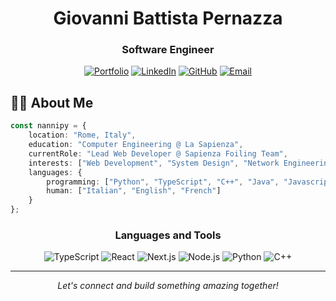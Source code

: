 
<div align="center">
  

  # Giovanni Battista Pernazza
  ### Software Engineer 

  [![Portfolio](https://img.shields.io/badge/Portfolio-000000?style=for-the-badge&logo=About.me&logoColor=white)](https://nannipy.vercel.app/)
  [![LinkedIn](https://img.shields.io/badge/LinkedIn-0077B5?style=for-the-badge&logo=linkedin&logoColor=white)](https://www.linkedin.com/in/giovannibpernazza)
  [![GitHub](https://img.shields.io/badge/GitHub-100000?style=for-the-badge&logo=github&logoColor=white)](https://github.com/nannipy)
  [![Email](https://img.shields.io/badge/Email-D14836?style=for-the-badge&logo=gmail&logoColor=white)](mailto:gb.pernazza@gmail.com)
</div>

## 👨‍💻 About Me

```typescript
const nannipy = {
    location: "Rome, Italy",
    education: "Computer Engineering @ La Sapienza",
    currentRole: "Lead Web Developer @ Sapienza Foiling Team",
    interests: ["Web Development", "System Design", "Network Engineering"],
    languages: {
        programming: ["Python", "TypeScript", "C++", "Java", "Javascript"],
        human: ["Italian", "English", "French"]
    }
};
```


<div align="center">

### Languages and Tools

![TypeScript](https://img.shields.io/badge/-TypeScript-3178C6?style=flat-square&logo=typescript&logoColor=white)
![React](https://img.shields.io/badge/-React-61DAFB?style=flat-square&logo=react&logoColor=black)
![Next.js](https://img.shields.io/badge/-Next.js-000000?style=flat-square&logo=next.js&logoColor=white)
![Node.js](https://img.shields.io/badge/-Node.js-339933?style=flat-square&logo=node.js&logoColor=white)
![Python](https://img.shields.io/badge/-Python-3776AB?style=flat-square&logo=python&logoColor=white)
![C++](https://img.shields.io/badge/-C++-00599C?style=flat-square&logo=c%2B%2B&logoColor=white)

---

<i>Let's connect and build something amazing together!</i>

</div>

